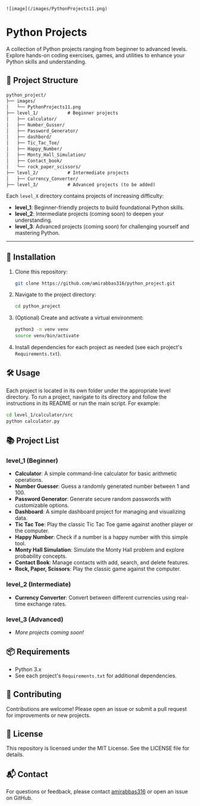 	![image](/images/PythonProjects11.png)


# Python Projects   

A collection of Python projects ranging from beginner to advanced levels. Explore hands-on coding exercises, games, and utilities to enhance your Python skills and understanding.


## 📁 Project Structure


```
python_project/
├── images/
│   └── PythonProjects11.png
├── level_1/           # Beginner projects
│   ├── calculator/
│   ├── Number_Gusser/
│   ├── Password_Generator/
│   ├── dashbord/
│   ├── Tic_Tac_Toe/
│   ├── Happy_Number/
│   ├── Monty_Hall_Simulation/
│   ├── Contact_book/
│   └── rock_paper_scissors/
├── level_2/           # Intermediate projects
│   ├── Currency_Converter/
├── level_3/           # Advanced projects (to be added)
```

Each `level_X` directory contains projects of increasing difficulty:
- **level_1**: Beginner-friendly projects to build foundational Python skills.
- **level_2**: Intermediate projects (coming soon) to deepen your understanding.
- **level_3**: Advanced projects (coming soon) for challenging yourself and mastering Python.

---

## 🚀 Installation

1. Clone this repository:
	```bash
	git clone https://github.com/amirabbas316/python_project.git
	```
2. Navigate to the project directory:
	```bash
	cd python_project
	```
3. (Optional) Create and activate a virtual environment:
	```bash
	python3 -m venv venv
	source venv/bin/activate
	```
4. Install dependencies for each project as needed (see each project's `Requirements.txt`).

## 🛠️ Usage


Each project is located in its own folder under the appropriate level directory. To run a project, navigate to its directory and follow the instructions in its README or run the main script. For example:

```bash
cd level_1/calculator/src
python calculator.py
```

## 📚 Project List

### level_1 (Beginner)
- **Calculator**: A simple command-line calculator for basic arithmetic operations.
- **Number Guesser**: Guess a randomly generated number between 1 and 100.
- **Password Generator**: Generate secure random passwords with customizable options.
- **Dashboard**: A simple dashboard project for managing and visualizing data.
- **Tic Tac Toe**: Play the classic Tic Tac Toe game against another player or the computer.
- **Happy Number**: Check if a number is a happy number with this simple tool.
- **Monty Hall Simulation**: Simulate the Monty Hall problem and explore probability concepts.
- **Contact Book**: Manage contacts with add, search, and delete features.
- **Rock, Paper, Scissors**: Play the classic game against the computer.

### level_2 (Intermediate)
- **Currency Converter**: Convert between different currencies using real-time exchange rates.

### level_3 (Advanced)
- _More projects coming soon!_

## 📦 Requirements

- Python 3.x
- See each project's `Requirements.txt` for additional dependencies.

## 🤝 Contributing

Contributions are welcome! Please open an issue or submit a pull request for improvements or new projects.

## 📄 License

This repository is licensed under the MIT License. See the LICENSE file for details.

## 📬 Contact

For questions or feedback, please contact [amirabbas316](mailto:amirabbasc316@gmail.com) or open an issue on GitHub.
